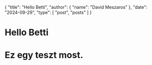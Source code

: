 {
  "title": "Hello Betti",
  "author": {
    "name": "David Meszaros"
  },
  "date": "2024-09-29",
  "type": [
    "post",
    "posts"
  ]
}
# Hello Betti

# Ez egy teszt most.
